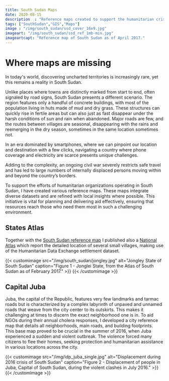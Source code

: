 ```yaml
---
title: South Sudan Maps
date: 2020-08-15
description  : "Reference maps created to support the humanitarian crisis response"
tags: ["SouthSudan","GIS","Maps"]
image : "/img/south_sudan/ssd_cover_16x9.jpg"
imageart: "/img/south_sudan/ssd_ref_1mb-min.jpg"
imageartcapt: "Reference map of South Sudan as of April 2017."
---
```




# Where maps are missing

In today's world, discovering uncharted territories is increasingly rare, yet this remains a reality in South Sudan.   
   
Unlike places where towns are distinctly marked from start to end, often signaled by road signs, South Sudan presents a different scenario. The region features only a handful of concrete buildings, with most of the population living in huts made of mud and dry grass. These structures can quickly rise in fertile areas but can also just as fast disappear under the harsh conditions of sun and rain when abandoned. Major roads are few, and the routes between villages are seasonal, disappearing with the rains and reemerging in the dry season, sometimes in the same location sometimes not.

In an era dominated by smartphones, where we can pinpoint our location and destination with a few clicks, navigating a country where phone coverage and electricity are scarce presents unique challenges.

Adding to the complexity, an ongoing civil war severely restricts safe travel and has led to large numbers of internally displaced persons moving within and beyond the country’s borders.

To support the efforts of humanitarian organizations operating in South Sudan, I have created various reference maps. These maps integrate diverse datasets and are refined with local insights where possible. This initiative is vital for planning and delivering aid effectively, ensuring that resources reach those who need them most in such a challenging environment.


## States Atlas

Together with the [South Sudan reference map][reach_ssd_map_southsudan] I published also a [National Atlas][reach_ssd_maps_stateatlas] which report the detailed location of several small villages, making use of the Humanitarian Data Exchange settlement dataset. 

<!-- href="https://www.impact-repository.org/document/reach/f5e99332/reach_ssd_maps_stateatlas_7february2017.pdf"  -->
{{< customimage src="/img/south_sudan/jongley.jpg" alt="Jongley State of South Sudan" caption="Figure 1 - Jonglei State, from the Atlas of South Sudan as of February 2017." >}}
{{< /customimage >}}

## Capital Juba

Juba, the capital of the Republic, features very few landmarks and tarmac roads but is characterized by a complex labyrinth of unpaved and unnamed roads that weave from the city center to its outskirts. This makes it challenging at times to discern the exact neighborhood one is in. To aid NGOs during their annual cholera responses, I developed a city reference map that details all neighborhoods, main roads, and building footprints.   
This base map proved to be crucial in the summer of 2016, when Juba experienced a sudden and violent outbreak. The violence forced many citizens to flee their homes, seeking protection and humanitarian assistance in various locations across the city.


{{< customimage src="/img/idp_juba_single.jpg" alt="Displacement during 2016 crisis of South Sudan" caption="Figure 2 - Displacement of people in Juba, Capital of South Sudan, during the violent clashes in July 2016." >}}
{{< /customimage >}}


[reach_ssd_map_southsudan]:https://www.impact-repository.org/document/reach/94fd7237/reach_ssd_map_southsudan_15june2017_a3l_0.pdf
[reach_ssd_maps_stateatlas]:https://www.impact-repository.org/document/reach/f5e99332/reach_ssd_maps_stateatlas_7february2017.pdf


<!--Map by Marco Pizzolato, published by the REACH Initiative -->
